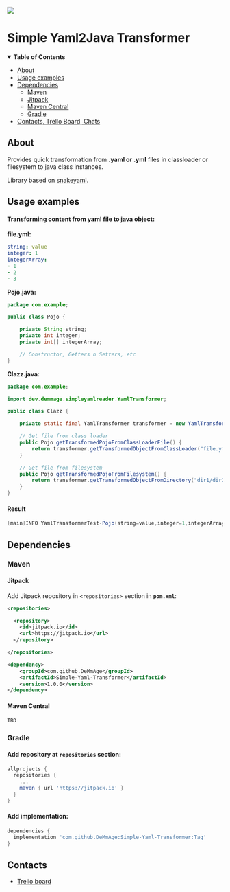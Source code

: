 [![](https://jitpack.io/v/DeMmAge/Simple-Yaml-Transformer.svg)](https://jitpack.io/#DeMmAge/Simple-Yaml-Transformer)

# Simple Yaml2Java Transformer

<details open>
<summary><b>Table of Contents</b></summary>
<!-- MarkdownTOC -->

* [About](#About)
* [Usage examples](#Usage-examples)
* [Dependencies](#Dependencies)
    * [Maven](#Maven)
    * [Jitpack](#Jitpack)
    * [Maven Central](#Maven-Central)
    * [Gradle](#Gradle)
* [Contacts, Trello Board, Chats](#Contacts)

<!-- /MarkdownTOC -->
</details>

## About

Provides quick transformation from __.yaml or .yml__ files in classloader or filesystem to java class instances.

Library based on [snakeyaml](https://mvnrepository.com/artifact/org.yaml/snakeyaml).

## Usage examples

#### Transforming content from yaml file to java object:

__file.yml:__

  ```yaml
string: value
integer: 1
integerArray:
  - 1
  - 2
  - 3
```

__Pojo.java:__

```java
package com.example;

public class Pojo {

    private String string;
    private int integer;
    private int[] integerArray;

    // Constructor, Getters n Setters, etc
}
```

__Clazz.java:__

```java
package com.example;

import dev.demmage.simpleyamlreader.YamlTransformer;

public class Clazz {

    private static final YamlTransformer transformer = new YamlTransformer();

    // Get file from class loader
    public Pojo getTransformedPojoFromClassLoaderFile() {
        return transformer.getTransformedObjectFromClassLoader("file.yml", Pojo.class);
    }

    // Get file from filesystem
    public Pojo getTransformedPojoFromFilesystem() {
        return transformer.getTransformedObjectFromDirectory("dir1/dir2/file.yml", Pojo.class);
    }
}
```

#### Result

```java
[main]INFO YamlTransformerTest-Pojo(string=value,integer=1,integerArray=[1,2,3])
```

## Dependencies

### Maven

#### Jitpack

Add Jitpack repository in `<repositories>` section in __`pom.xml`__:

```xml
<repositories>

  <repository>
    <id>jitpack.io</id>
    <url>https://jitpack.io</url>
  </repository>

</repositories>
```

```xml
<dependency>
    <groupId>com.github.DeMmAge</groupId>
    <artifactId>Simple-Yaml-Transformer</artifactId>
    <version>1.0.0</version>
</dependency>
```

#### Maven Central

```xml
TBD
```

### Gradle

#### Add repository at ``repositories`` section:

```groovy
allprojects {
  repositories {
    ...
    maven { url 'https://jitpack.io' }
  }
}
```

#### Add implementation:

```groovy
dependencies {
  implementation 'com.github.DeMmAge:Simple-Yaml-Transformer:Tag'
}
```

## Contacts

* [Trello board](https://trello.com/b/sPo2h5qC)